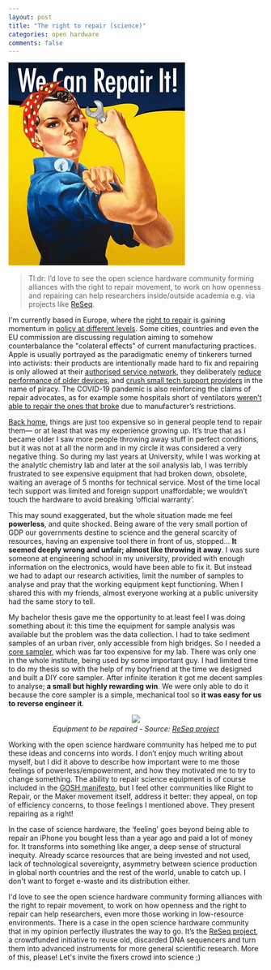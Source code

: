 ```yaml
---
layout: post
title: "The right to repair (science)"
categories: open hardware
comments: false
---
```


![repair it poster](/assets/img/repairit2.jpg) 

>Tl:dr: I’d love to see the open science hardware community forming alliances with the right to repair movement, to work on how openness and repairing can help researchers inside/outside academia e.g. via projects like [ReSeq](https://reseq.hackteria.org/).


I'm currently based in Europe, where the [right to repair](https://repair.eu) is gaining momentum in [policy at different levels](https://www.ifixit.com/News/35606/right-to-repair-is-gaining-ground-in-2020). Some cities, countries and even the EU commission are discussing regulation aiming to somehow counterbalance the "colateral effects" of current manufacturing practices. Apple is usually portrayed as the paradigmatic enemy of tinkerers turned into activists: their products are intentionally made hard to fix and repairing is only allowed at their [authorised service network](https://www.theverge.com/2020/2/6/21126970/apple-iphone-independent-repair-contract-search-audit), they deliberately [reduce performance of older devices](https://www.theverge.com/2017/12/20/16800058/apple-iphone-slow-fix-battery-life-capacity), and [crush small tech support providers](https://repair.eu/news/apple-crushes-one-man-repair-shop/) in the name of piracy. The COVID-19 pandemic is also reinforcing the claims of repair advocates, as for example some hospitals short of ventilators [weren’t able to repair the ones that broke](https://www.businessinsider.com/ventilator-manufacturers-dont-let-hospitals-fix-coronavirus-right-to-repair-2020-5?r=US&IR=T) due to manufacturer’s restrictions.

[Back home](https://en.wikipedia.org/wiki/Buenos_Aires), things are just too expensive so in general people tend to repair them— or at least that was my experience growing up. It’s true that as I became older I saw more people throwing away stuff in perfect conditions, but it was not at all the norm and in my circle it was considered a very negative thing. So during my last years at University, while I was working at the analytic chemistry lab and later at the soil analysis lab, I was terribly frustrated to see expensive equipment that had broken down, obsolete, waiting an average of 5 months for technical service. Most of the time local tech support was limited and foreign support unaffordable; we wouldn’t touch the hardware to avoid breaking ‘official warranty’. 

This may sound exaggerated, but the whole situation made me feel **powerless**, and quite shocked. Being aware of the very small portion of GDP our governments destine to science and the general scarcity of resources, having an expensive tool there in front of us, stopped... **It seemed deeply wrong and unfair; almost like throwing it away**. I was sure someone at engineering school in my university, provided with enough information on the electronics, would have been able to fix it. But instead we had to adapt our research activities, limit the number of samples to analyse and pray that the working equipment kept functioning. When I shared this with my friends, almost everyone working at a public university had the same story to tell.

My bachelor thesis gave me the opportunity to at least feel I was doing something about it: this time the equipment for sample analysis was available but the problem was the data collection. I had to take sediment samples of an urban river, only accessible from high bridges. So I needed a [core sampler](http://www.kc-denmark.dk/media/11625/13.030%20-%20Kajak%20sediment%20Sampler%20-%20Manual.pdf), which was far too expensive for my lab. There was only one in the whole institute, being used by some important guy. I had limited time to do my thesis so with the help of my boyfriend at the time we designed and built a DIY core sampler. After infinite iteration it got me decent samples to analyse; **a small but highly rewarding win**. We were only able to do it because the core sampler is a simple, mechanical tool so **it was easy for us to reverse engineer it**. 

<p align='center'>
    <img src='https://reseq.hackteria.org/400px-HiSeq.jpg'><br>  
    <i>Equipment to be repaired - Source: <a href='https://reseq.hackteria.org'>ReSeq project</a></i>
</p>

Working with the open science hardware community has helped me to put these ideas and concerns into words. I don’t enjoy much writing about myself, but I did it above to describe how important were to me those feelings of powerless/empowerment, and how they motivated me to try to change something. The ability to repair science equipment is of course included in the [GOSH manifesto](http://openhardware.science/gosh-manifesto), but I feel other communities like Right to Repair, or the Maker movement itself, address it better: they appeal, on top of efficiency concerns, to those feelings I mentioned above. They present repairing as a right! 

In the case of science hardware, the ‘feeling’ goes beyond being able to repair an iPhone you bought less than a year ago and paid a lot of money for. It transforms into something like anger, a deep sense of structural inequity. Already scarce resources that are being invested and not used, lack of technological sovereignty, asymmetry between science production in global north countries and the rest of the world, unable to catch up. I don't want to forget e-waste and its distribution either.

I'd love to see the open science hardware community forming alliances with the right to repair movement, to work on how openness and the right to repair can help researchers, even more those working in low-resource environments. There is a case in the open science hardware community that in my opinion perfectly illustrates the way to go. It’s the [ReSeq project](https://reseq.hackteria.org/), a crowdfunded initiative to reuse old, discarded DNA sequencers and turn them into advanced instruments for more general scientific research. More of this, please! Let's invite the fixers crowd into science ;)




